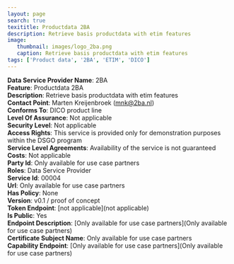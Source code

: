 ```yaml
---
layout: page
search: true
texititle: Productdata 2BA
description: Retrieve basis productdata with etim features
image:
   thumbnail: images/logo_2ba.png
   caption: Retrieve basis productdata with etim features
tags: ['Product data', '2BA', 'ETIM', 'DICO']
---
```


<b>Data Service Provider Name</b>: 2BA  
<b>Feature</b>: Productdata 2BA  
<b>Description</b>: Retrieve basis productdata with etim features  
<b>Contact Point</b>: Marten Kreijenbroek (mnk@2ba.nl)  
<b>Conforms To</b>: DICO product line  
<b>Level Of Assurance</b>: Not applicable  
<b>Security Level</b>: Not applicable  
<b>Access Rights</b>: This service is provided only for demonstration purposes within the DSGO program  
<b>Service Level Agreements</b>: Availability of the service is not guaranteed  
<b>Costs</b>: Not applicable  
<b>Party Id</b>: Only available for use case partners  
<b>Roles</b>: Data Service Provider  
<b>Service Id</b>: 00004  
<b>Url</b>: Only available for use case partners  
<b>Has Policy</b>: None  
<b>Version</b>: v0.1 / proof of concept  
<b>Token Endpoint</b>: [not applicable](not applicable)  
<b>Is Public</b>: Yes  
<b>Endpoint Description</b>: [Only available for use case partners](Only available for use case partners)  
<b>Certificate Subject Name</b>: Only available for use case partners  
<b>Capability Endpoint</b>: [Only available for use case partners](Only available for use case partners)  
